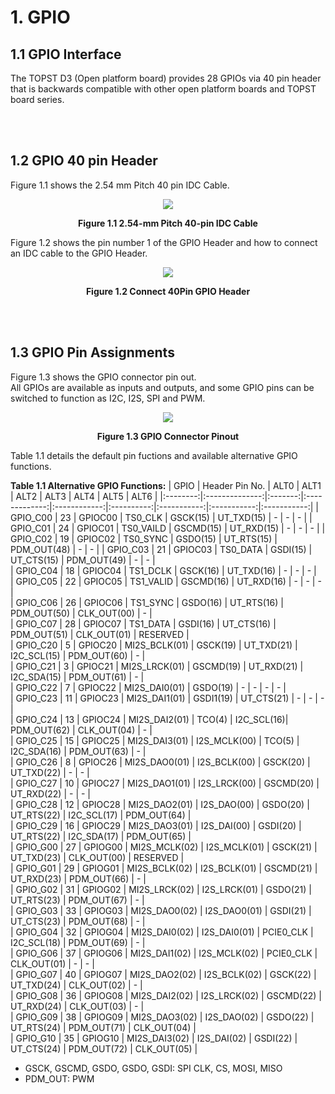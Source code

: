 # 1. GPIO


## 1.1 GPIO Interface  


The TOPST D3 (Open platform board) provides 28 GPIOs via 40 pin header that is backwards compatible with other open platform boards and TOPST board series.  

<br/><br/>

## 1.2 GPIO 40 pin Header
Figure 1.1 shows the 2.54 mm Pitch 40 pin IDC Cable.  
<p align="center"><img src="https://github.com/Topst-Dev/Documentation/assets/161264431/78110a46-b1a2-4d70-8450-e2141f44036c"></p>
<p align="center"><strong>Figure 1.1 2.54-mm Pitch 40-pin IDC Cable</strong></p>

Figure 1.2 shows the pin number 1 of the GPIO Header and how to connect an IDC cable to the GPIO Header.  
<p align="center"><img src="https://github.com/Topst-Dev/Documentation/assets/161264431/e8ca78e0-0c1b-4071-87eb-21374536c584"></p>
<p align="center"><strong>Figure 1.2 Connect 40Pin GPIO Header</strong></p>

<br/><br/>

## 1.3 GPIO Pin Assignments  

Figure 1.3 shows the GPIO connector pin out.  
All GPIOs are available as inputs and outputs, and some GPIO pins can be switched to function as I2C, I2S, SPI and PWM.  
<p align="center"><img src="https://github.com/Topst-Dev/Documentation/assets/161264431/159778aa-beae-49e6-9a3c-143d61858b82"></p>  
<p align="center"><strong>Figure 1.3 GPIO Connector Pinout</strong></p>

Table 1.1 details the default pin fuctions and available alternative GPIO functions.  

**Table 1.1 Alternative GPIO Functions:**
| GPIO     | Header Pin No. | ALT0    | ALT1          | ALT2         | ALT3       | ALT4        | ALT5        | ALT6        |
|:--------:|:--------------:|:-------:|:-------------:|:------------:|:----------:|:-----------:|:-----------:|:-----------:|
| GPIO_C00 | 23             | GPIOC00 | TS0_CLK       | GSCK(15)     | UT_TXD(15) | -           | -           | -           |
| GPIO_C01 | 24             | GPIOC01 | TS0_VAILD     | GSCMD(15)    | UT_RXD(15) | -           | -           | -           | 
| GPIO_C02 | 19             | GPIOC02 | TS0_SYNC      | GSDO(15)     | UT_RTS(15) | PDM_OUT(48) | -           | -           | 
| GPIO_C03 | 21             | GPIOC03 | TS0_DATA      | GSDI(15)     | UT_CTS(15) | PDM_OUT(49) | -           | -           |  
| GPIO_C04 | 18             | GPIOC04 | TS1_DCLK      | GSCK(16)     | UT_TXD(16) | -           | -           | -           |  
| GPIO_C05 | 22             | GPIOC05 | TS1_VALID     | GSCMD(16)    | UT_RXD(16) | -           | -           | -           |  
| GPIO_C06 | 26             | GPIOC06 | TS1_SYNC      | GSDO(16)     | UT_RTS(16) | PDM_OUT(50) | CLK_OUT(00) | -           |  
| GPIO_C07 | 28             | GPIOC07 | TS1_DATA      | GSDI(16)     | UT_CTS(16) | PDM_OUT(51) | CLK_OUT(01) | RESERVED    |  
| GPIO_C20 | 5              | GPIOC20 | MI2S_BCLK(01) | GSCK(19)     | UT_TXD(21) | I2C_SCL(15) | PDM_OUT(60) | -           |  
| GPIO_C21 | 3              | GPIOC21 | MI2S_LRCK(01) | GSCMD(19)    | UT_RXD(21) | I2C_SDA(15) | PDM_OUT(61) | -           |  
| GPIO_C22 | 7              | GPIOC22 | MI2S_DAI0(01) | GSDO(19)     |      -     | -           | -           | -           |  
| GPIO_C23 | 11             | GPIOC23 | MI2S_DAI1(01) | GSDI1(19)    | UT_CTS(21) | -           | -           | -           |  
| GPIO_C24 | 13             | GPIOC24 | MI2S_DAI2(01) | TCO(4)       | I2C_SCL(16)| PDM_OUT(62) | CLK_OUT(04) | -           |  
| GPIO_C25 | 15             | GPIOC25 | MI2S_DAI3(01) | I2S_MCLK(00) | TCO(5)     | I2C_SDA(16) | PDM_OUT(63) | -           |  
| GPIO_C26 | 8              | GPIOC26 | MI2S_DAO0(01) | I2S_BCLK(00) | GSCK(20)   | UT_TXD(22)  | -           | -           |  
| GPIO_C27 | 10             | GPIOC27 | MI2S_DAO1(01) | I2S_LRCK(00) | GSCMD(20)  | UT_RXD(22)  | -           | -           |  
| GPIO_C28 | 12             | GPIOC28 | MI2S_DAO2(01) | I2S_DAO(00)  | GSDO(20)   | UT_RTS(22)  | I2C_SCL(17) | PDM_OUT(64) |  
| GPIO_C29 | 16             | GPIOC29 | MI2S_DAO3(01) | I2S_DAI(00)  | GSDI(20)   | UT_RTS(22)  | I2C_SDA(17) | PDM_OUT(65) |  
| GPIO_G00 | 27             | GPIOG00 | MI2S_MCLK(02) | I2S_MCLK(01) | GSCK(21)   | UT_TXD(23)  | CLK_OUT(00) | RESERVED    |  
| GPIO_G01 | 29             | GPIOG01 | MI2S_BCLK(02) | I2S_BCLK(01) | GSCMD(21)  | UT_RXD(23)  | PDM_OUT(66) | -           |  
| GPIO_G02 | 31             | GPIOG02 | MI2S_LRCK(02) | I2S_LRCK(01) | GSDO(21)   | UT_RTS(23)  | PDM_OUT(67) | -           |  
| GPIO_G03 | 33             | GPIOG03 | MI2S_DAO0(02) | I2S_DAO0(01) | GSDI(21)   | UT_CTS(23)  | PDM_OUT(68) | -           |  
| GPIO_G04 | 32             | GPIOG04 | MI2S_DAI0(02) | I2S_DAI0(01) | PCIE0_CLK  | I2C_SCL(18) | PDM_OUT(69) | -           |  
| GPIO_G06 | 37             | GPIOG06 | MI2S_DAI1(02) | I2S_MCLK(02) | PCIE0_CLK  | CLK_OUT(01) | -           | -           |  
| GPIO_G07 | 40             | GPIOG07 | MI2S_DAO2(02) | I2S_BCLK(02) | GSCK(22)   | UT_TXD(24)  | CLK_OUT(02) | -           |  
| GPIO_G08 | 36             | GPIOG08 | MI2S_DAI2(02) | I2S_LRCK(02) | GSCMD(22)  | UT_RXD(24)  | CLK_OUT(03) | -           |  
| GPIO_G09 | 38             | GPIOG09 | MI2S_DAO3(02) | I2S_DAO(02)  | GSDO(22)   | UT_RTS(24)  | PDM_OUT(71) | CLK_OUT(04) |  
| GPIO_G10 | 35             | GPIOG10 | MI2S_DAI3(02) | I2S_DAI(02)  | GSDI(22)   | UT_CTS(24)  | PDM_OUT(72) | CLK_OUT(05) |  

- GSCK, GSCMD, GSDO, GSDO, GSDI: SPI CLK, CS, MOSI, MISO
- PDM_OUT: PWM
